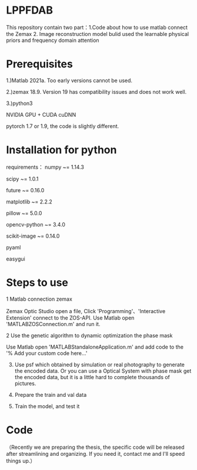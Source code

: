 # LPPFDAB
This repository contain two part：1.Code about how to use matlab connect the Zemax 2. Image reconstruction model bulid used the learnable physical priors and frequency domain attention 
# Prerequisites
1.)Matlab 2021a. Too early versions cannot be used. 

2.)zemax 18.9. Version 19 has compatibility issues and does not work well.

3.)python3

NVIDIA GPU + CUDA cuDNN

pytorch 1.7 or 1.9, the code is slightly different.

# Installation for python
requirements：
numpy ~= 1.14.3

scipy ~= 1.0.1

future ~= 0.16.0

matplotlib ~= 2.2.2

pillow ~= 5.0.0

opencv-python ~= 3.4.0

scikit-image ~= 0.14.0

pyaml

easygui

# Steps to use
1 Matlab connection zemax

Zemax Optic Studio open a file,  Click 'Programming'、'Interactive Extension' connect to the ZOS-API.
Use Matlab open 'MATLABZOSConnection.m' and run it. 

2 Use the genetic algorithm to dynamic optimization the phase mask

Use Matlab open 'MATLABStandaloneApplication.m' and add code to the '% Add your custom code here...'

3. Use psf which obtained by simulation or real photography to generate the encoded data. Or you can use a Optical System with phase mask get the  encoded data, but it is a little hard to complete thousands of pictures.

4. Prepare the train and val data

5. Train the model, and test it

# Code

（Recently we are preparing the thesis, the specific code will be released after streamlining and organizing. If you need it, contact me and I'll speed things up.）
   
